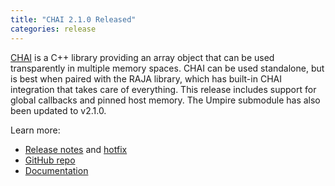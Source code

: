 ```yaml
---
title: "CHAI 2.1.0 Released"
categories: release
---
```


[CHAI](https://github.com/LLNL/CHAI) is a C++ library providing an array object that can be used transparently in multiple memory spaces. CHAI can be used standalone, but is best when paired with the RAJA library, which has built-in CHAI integration that takes care of everything. This release includes support for global callbacks and pinned host memory. The Umpire submodule has also been updated to v2.1.0.

Learn more:
- [Release notes](https://github.com/LLNL/CHAI/releases/tag/v2.1.0) and [hotfix](https://github.com/LLNL/CHAI/releases/tag/v2.1.1)
- [GitHub repo](https://github.com/LLNL/CHAI)
- [Documentation](https://chai.readthedocs.io/en/latest/)
